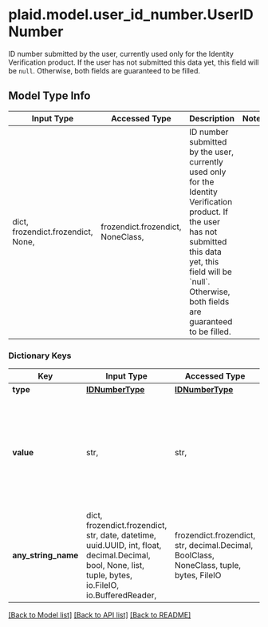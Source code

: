 # plaid.model.user_id_number.UserIDNumber

ID number submitted by the user, currently used only for the Identity Verification product. If the user has not submitted this data yet, this field will be `null`. Otherwise, both fields are guaranteed to be filled.

## Model Type Info
Input Type | Accessed Type | Description | Notes
------------ | ------------- | ------------- | -------------
dict, frozendict.frozendict, None,  | frozendict.frozendict, NoneClass,  | ID number submitted by the user, currently used only for the Identity Verification product. If the user has not submitted this data yet, this field will be &#x60;null&#x60;. Otherwise, both fields are guaranteed to be filled. | 

### Dictionary Keys
Key | Input Type | Accessed Type | Description | Notes
------------ | ------------- | ------------- | ------------- | -------------
**type** | [**IDNumberType**](IDNumberType.md) | [**IDNumberType**](IDNumberType.md) |  | 
**value** | str,  | str,  | Value of identity document value typed in by user. Alpha-numeric, with all formatting characters stripped. | 
**any_string_name** | dict, frozendict.frozendict, str, date, datetime, uuid.UUID, int, float, decimal.Decimal, bool, None, list, tuple, bytes, io.FileIO, io.BufferedReader,  | frozendict.frozendict, str, decimal.Decimal, BoolClass, NoneClass, tuple, bytes, FileIO | any string name can be used but the value must be the correct type | [optional]

[[Back to Model list]](../../README.md#documentation-for-models) [[Back to API list]](../../README.md#documentation-for-api-endpoints) [[Back to README]](../../README.md)

